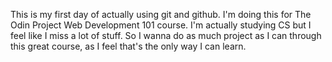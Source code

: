 This is my first day of actually using git and github. I'm doing this for The Odin Project Web Development 101 course. I'm actually studying CS but I feel like I miss a lot of stuff. So I wanna do as much project as I can through this great course, as I feel that's the only way I can learn.
